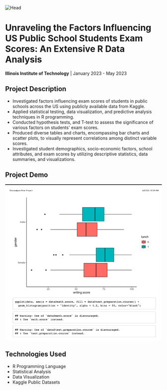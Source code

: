 ![Head](https://media.licdn.com/dms/image/C5612AQHhq7KTcg8iMQ/article-cover_image-shrink_600_2000/0/1625805386779?e=2147483647&v=beta&t=0P1-tl8LfgAKeKVAZjkbVl3pC-i-CyRktHUIck4bUiI)
<html>
<head>
  
</head>
<body>
  <h1>Unraveling the Factors Influencing US Public School Students Exam Scores: An Extensive R Data Analysis</h1>
  
  <p><strong>Illinois Institute of Technology</strong> | January 2023 - May 2023</p>
  
  <h2>Project Description</h2>
  <ul>
    <li>Investigated factors influencing exam scores of students in public schools across the US using publicly available data from Kaggle.</li>
    <li>Applied statistical testing, data visualization, and predictive analysis techniques in R programming.</li>
    <li>Conducted hypothesis tests, and T-test to assess the significance of various factors on students' exam scores.</li>
    <li>Produced diverse tables and charts, encompassing bar charts and scatter plots, to visually represent correlations among distinct variable scores.</li>
    <li>Investigated student demographics, socio-economic factors, school attributes, and exam scores by utilizing descriptive statistics, data summaries, and visualizations.</li>
  </ul>
  
  <h2>Project Demo</h2>
 <img src="https://github.com/Mahendrak1999/Factor-Affecting-on-USA-Public-School-Students-Exam-Score/blob/773236c4b28fdf9184d57d7c2fe334edc4e6487a/Screenshot%202023-08-05%20at%2012.24.36%20AM.png">

  
  <h2>Technologies Used</h2>
  <ul>
    <li>R Programming Language</li>
    <li>Statistical Analysis</li>
    <li>Data Visualization</li>
    <li>Kaggle Public Datasets</li>
  </ul>
  
 
</body>
</html>
